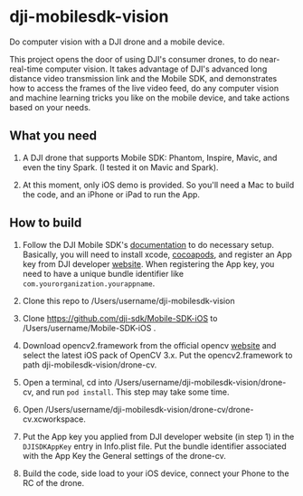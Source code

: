 # dji-mobilesdk-vision
Do computer vision with a DJI drone and a mobile device.

This project opens the door of using DJI's consumer drones, to do near-real-time computer vision. It takes advantage of DJI's advanced long distance video transmission link and the Mobile SDK, and demonstrates how to access the frames of the live video feed, do any computer vision and machine learning tricks you like on the mobile device, and take actions based on your needs.

## What you need
1. A DJI drone that supports Mobile SDK: Phantom, Inspire, Mavic, and even the tiny Spark. (I tested it on Mavic and Spark).

2. At this moment, only iOS demo is provided. So you'll need a Mac to build the code, and an iPhone or iPad to run the App.

## How to build
1. Follow the DJI Mobile SDK's [documentation](https://developer.dji.com/mobile-sdk/documentation/application-development-workflow/workflow-integrate.html#xcode-project-integration) to do necessary setup. Basically, you will need to install xcode, [cocoapods](https://guides.cocoapods.org/using/getting-started.html#getting-started), and register an App key from DJI developer [website](http://developer.dji.com/register/). When registering the App key, you need to have a unique bundle identifier like `com.yourorganization.yourappname`.

2. Clone this repo to /Users/username/dji-mobilesdk-vision

3. Clone https://github.com/dji-sdk/Mobile-SDK-iOS to /Users/username/Mobile-SDK-iOS . 

4. Download opencv2.framework from the official opencv [website](http://opencv.org/releases.html) and select the latest iOS pack of OpenCV 3.x. Put the opencv2.framework to path dji-mobilesdk-vision/drone-cv. 

5. Open a terminal, cd into /Users/username/dji-mobilesdk-vision/drone-cv, and run `pod install`. This step may take some time.

6. Open /Users/username/dji-mobilesdk-vision/drone-cv/drone-cv.xcworkspace.

7. Put the App key you applied from DJI developer website (in step 1) in the `DJISDKAppKey` entry in Info.plist file. Put the bundle identifier associated with the App Key the General settings of the drone-cv.

8. Build the code, side load to your iOS device, connect your Phone to the RC of the drone.

